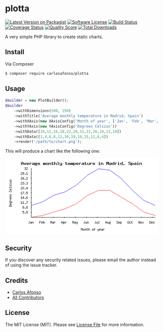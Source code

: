 # plotta

[![Latest Version on Packagist][ico-version]][link-packagist]
[![Software License][ico-license]](LICENSE.md)
[![Build Status][ico-travis]][link-travis]
[![Coverage Status][ico-scrutinizer]][link-scrutinizer]
[![Quality Score][ico-code-quality]][link-code-quality]
[![Total Downloads][ico-downloads]][link-downloads]

A very simple PHP library to create static charts.

## Install

Via Composer

``` bash
$ composer require carlosafonso/plotta
```

## Usage

``` php
$builder = new PlotBuilder();
$builder
    ->withDimensions(500, 250)
    ->withTitle('Average monthly temperature in Madrid, Spain')
    ->withXAxis(new XAxisConfig('Month of year', ['Jan', 'Feb', 'Mar', 'Apr', 'May', 'Jun', 'Jul', 'Aug', 'Sep', 'Oct', 'Nov', 'Dec']))
    ->withYAxis(new YAxisConfig('Degrees Celsius'))
    ->withData([10,12,16,18,22,28,32,31,26,19,13,10])
    ->withData([3,4,6,8,11,16,19,19,15,11,6,4])
    ->render('/path/to/chart.png');
```

This will produce a chart like the following one:

![sample_chart.png](./sample_chart.png)

## Security

If you discover any security related issues, please email the author instead of using the issue tracker.

## Credits

- [Carlos Afonso][link-author]
- [All Contributors][link-contributors]

## License

The MIT License (MIT). Please see [License File](LICENSE.md) for more information.

[ico-version]: https://img.shields.io/packagist/v/carlosafonso/plotta.svg?style=flat-square
[ico-license]: https://img.shields.io/badge/license-MIT-brightgreen.svg?style=flat-square
[ico-travis]: https://img.shields.io/travis/carlosafonso/plotta/master.svg?style=flat-square
[ico-scrutinizer]: https://img.shields.io/scrutinizer/coverage/g/carlosafonso/plotta.svg?style=flat-square
[ico-code-quality]: https://img.shields.io/scrutinizer/g/carlosafonso/plotta.svg?style=flat-square
[ico-downloads]: https://img.shields.io/packagist/dt/carlosafonso/plotta.svg?style=flat-square

[link-packagist]: https://packagist.org/packages/carlosafonso/plotta
[link-travis]: https://travis-ci.org/carlosafonso/plotta
[link-scrutinizer]: https://scrutinizer-ci.com/g/carlosafonso/plotta/code-structure
[link-code-quality]: https://scrutinizer-ci.com/g/carlosafonso/plotta
[link-downloads]: https://packagist.org/packages/carlosafonso/plotta
[link-author]: https://github.com/carlosafonso
[link-contributors]: ../../contributors
